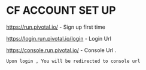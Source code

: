# CF ACCOUNT SET UP

https://run.pivotal.io/  - Sign up first time 

https://login.run.pivotal.io/login    - Login Url 

https://console.run.pivotal.io/    - Console Url .

    Upon login , You will be redirected to console url 